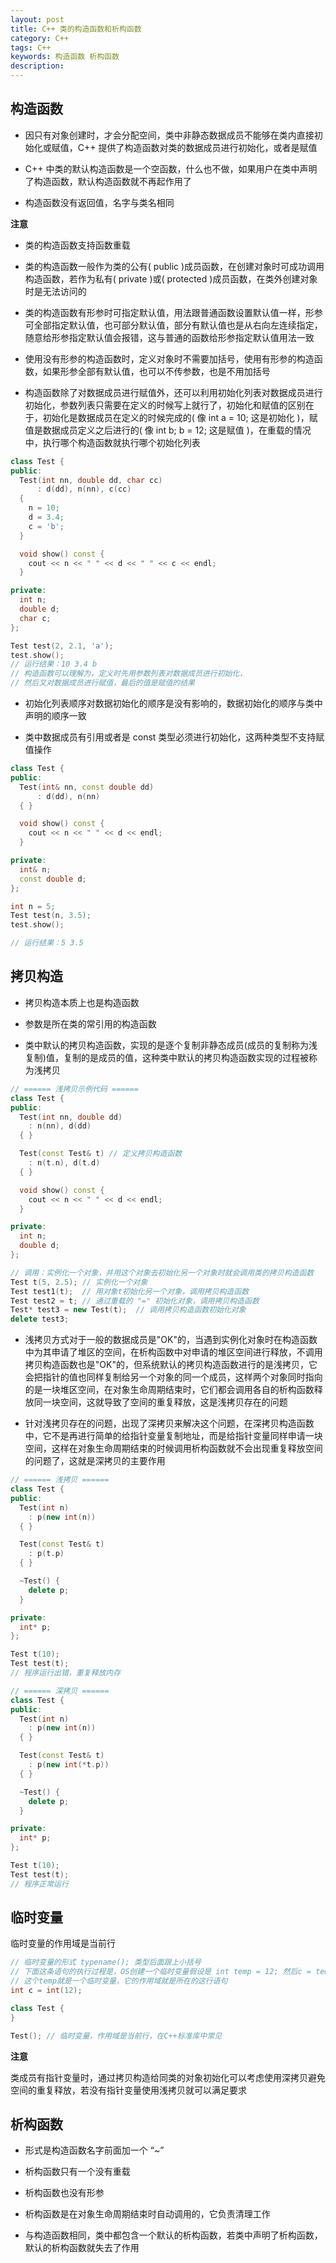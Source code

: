 ```yaml
---
layout: post
title: C++ 类的构造函数和析构函数
category: C++
tags: C++
keywords: 构造函数 析构函数
description:
---
```


## 构造函数

- 因只有对象创建时，才会分配空间，类中非静态数据成员不能够在类内直接初始化或赋值，C++ 提供了构造函数对类的数据成员进行初始化，或者是赋值

- C++ 中类的默认构造函数是一个空函数，什么也不做，如果用户在类中声明了构造函数，默认构造函数就不再起作用了

- 构造函数没有返回值，名字与类名相同

**注意**

- 类的构造函数支持函数重载

- 类的构造函数一般作为类的公有( public )成员函数，在创建对象时可成功调用构造函数，若作为私有( private )或( protected )成员函数，在类外创建对象时是无法访问的

- 类的构造函数有形参时可指定默认值，用法跟普通函数设置默认值一样，形参可全部指定默认值，也可部分默认值，部分有默认值也是从右向左连续指定，随意给形参指定默认值会报错，这与普通的函数给形参指定默认值用法一致

- 使用没有形参的构造函数时，定义对象时不需要加括号，使用有形参的构造函数，如果形参全部有默认值，也可以不传参数，也是不用加括号

- 构造函数除了对数据成员进行赋值外，还可以利用初始化列表对数据成员进行初始化，参数列表只需要在定义的时候写上就行了，初始化和赋值的区别在于，初始化是数据成员在定义的时候完成的( 像 int a = 10; 这是初始化 )，赋值是数据成员定义之后进行的( 像 int b; b = 12; 这是赋值 )，在重载的情况中，执行哪个构造函数就执行哪个初始化列表

```cpp
class Test {
public:
  Test(int nn, double dd, char cc)
      : d(dd), n(nn), c(cc)
  {
    n = 10;
    d = 3.4;
    c = 'b';
  }

  void show() const {
    cout << n << " " << d << " " << c << endl;
  }

private:
  int n;
  double d;
  char c;
};

Test test(2, 2.1, 'a');
test.show();
// 运行结果：10 3.4 b
// 构造函数可以理解为，定义时先用参数列表对数据成员进行初始化，
// 然后又对数据成员进行赋值，最后的值是赋值的结果
```

- 初始化列表顺序对数据初始化的顺序是没有影响的，数据初始化的顺序与类中声明的顺序一致

- 类中数据成员有引用或者是 const 类型必须进行初始化，这两种类型不支持赋值操作

```cpp
class Test {
public:
  Test(int& nn, const double dd)
      : d(dd), n(nn)
  { }

  void show() const {
    cout << n << " " << d << endl;
  }

private:
  int& n;
  const double d;
};

int n = 5;
Test test(n, 3.5);
test.show();

// 运行结果：5 3.5
```

## 拷贝构造

- 拷贝构造本质上也是构造函数

- 参数是所在类的常引用的构造函数

- 类中默认的拷贝构造函数，实现的是逐个复制非静态成员(成员的复制称为浅复制)值，复制的是成员的值，这种类中默认的拷贝构造函数实现的过程被称为浅拷贝

```cpp
// ====== 浅拷贝示例代码 ======
class Test {
public:
  Test(int nn, double dd)
    : n(nn), d(dd)
  { }

  Test(const Test& t) // 定义拷贝构造函数
    : n(t.n), d(t.d)
  { }

  void show() const {
    cout << n << " " << d << endl;
  }

private:
  int n;
  double d;
};

// 调用：实例化一个对象，并用这个对象去初始化另一个对象时就会调用类的拷贝构造函数
Test t(5, 2.5); // 实例化一个对象
Test test1(t);  // 用对象t初始化另一个对象，调用拷贝构造函数
Test test2 = t; // 通过重载的 "=" 初始化对象，调用拷贝构造函数
Test* test3 = new Test(t);  // 调用拷贝构造函数初始化对象
delete test3;
```

- 浅拷贝方式对于一般的数据成员是"OK"的，当遇到实例化对象时在构造函数中为其申请了堆区的空间，在析构函数中对申请的堆区空间进行释放，不调用拷贝构造函数也是"OK"的，但系统默认的拷贝构造函数进行的是浅拷贝，它会把指针的值也同样复制给另一个对象的同一个成员，这样两个对象同时指向的是一块堆区空间，在对象生命周期结束时，它们都会调用各自的析构函数释放同一块空间，这就导致了空间的重复释放，这是浅拷贝存在的问题

- 针对浅拷贝存在的问题，出现了深拷贝来解决这个问题，在深拷贝构造函数中，它不是再进行简单的给指针变量复制地址，而是给指针变量同样申请一块空间，这样在对象生命周期结束的时候调用析构函数就不会出现重复释放空间的问题了，这就是深拷贝的主要作用

```cpp
// ====== 浅拷贝 ======
class Test {
public:
  Test(int n)
    : p(new int(n))
  { }

  Test(const Test& t)
    : p(t.p)
  { }

  ~Test() {
    delete p;
  }

private:
  int* p;
};

Test t(10);
Test test(t);
// 程序运行出错，重复释放内存

// ====== 深拷贝 ======
class Test {
public:
  Test(int n)
    : p(new int(n))
  { }

  Test(const Test& t)
    : p(new int(*t.p))
  { }

  ~Test() {
    delete p;
  }

private:
  int* p;
};

Test t(10);
Test test(t);
// 程序正常运行
```

## 临时变量

临时变量的作用域是当前行

```cpp
// 临时变量的形式 typename(); 类型后面跟上小括号
// 下面这条语句的执行过程是，OS创建一个临时变量假设是 int temp = 12; 然后c = temp;
// 这个temp就是一个临时变量，它的作用域就是所在的这行语句
int c = int(12);

class Test {
}

Test(); // 临时变量，作用域是当前行，在C++标准库中常见
```

**注意**

类成员有指针变量时，通过拷贝构造给同类的对象初始化可以考虑使用深拷贝避免空间的重复释放，若没有指针变量使用浅拷贝就可以满足要求

## 析构函数

- 形式是构造函数名字前面加一个 “~”

- 析构函数只有一个没有重载

- 析构函数也没有形参

- 析构函数是在对象生命周期结束时自动调用的，它负责清理工作

- 与构造函数相同，类中都包含一个默认的析构函数，若类中声明了析构函数，默认的析构函数就失去了作用
